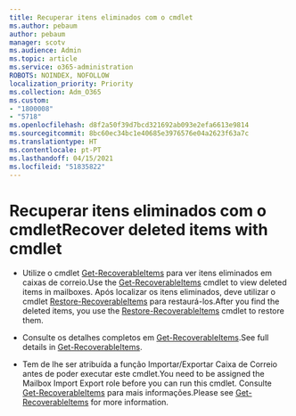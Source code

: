 ```yaml
---
title: Recuperar itens eliminados com o cmdlet
ms.author: pebaum
author: pebaum
manager: scotv
ms.audience: Admin
ms.topic: article
ms.service: o365-administration
ROBOTS: NOINDEX, NOFOLLOW
localization_priority: Priority
ms.collection: Adm_O365
ms.custom:
- "1800008"
- "5718"
ms.openlocfilehash: d8f2a50f39d7bcd321692ab093e2efa6613e9814
ms.sourcegitcommit: 8bc60ec34bc1e40685e3976576e04a2623f63a7c
ms.translationtype: HT
ms.contentlocale: pt-PT
ms.lasthandoff: 04/15/2021
ms.locfileid: "51835822"
---
```

# <a name="recover-deleted-items-with-cmdlet"></a><span data-ttu-id="58f37-102">Recuperar itens eliminados com o cmdlet</span><span class="sxs-lookup"><span data-stu-id="58f37-102">Recover deleted items with cmdlet</span></span>

- <span data-ttu-id="58f37-103">Utilize o cmdlet [Get-RecoverableItems](https://docs.microsoft.com/powershell/module/exchange/get-recoverableitems?view=exchange-ps) para ver itens eliminados em caixas de correio.</span><span class="sxs-lookup"><span data-stu-id="58f37-103">Use the [Get-RecoverableItems](https://docs.microsoft.com/powershell/module/exchange/get-recoverableitems?view=exchange-ps) cmdlet to view deleted items in mailboxes.</span></span> <span data-ttu-id="58f37-104">Após localizar os itens eliminados, deve utilizar o cmdlet [Restore-RecoverableItems](https://docs.microsoft.com/powershell/module/exchange/Restore-RecoverableItems?view=exchange-ps) para restaurá-los.</span><span class="sxs-lookup"><span data-stu-id="58f37-104">After you find the deleted items, you use the [Restore-RecoverableItems](https://docs.microsoft.com/powershell/module/exchange/Restore-RecoverableItems?view=exchange-ps) cmdlet to restore them.</span></span>

- <span data-ttu-id="58f37-105">Consulte os detalhes completos em [Get-RecoverableItems](https://docs.microsoft.com/powershell/module/exchange/get-recoverableitems?view=exchange-ps).</span><span class="sxs-lookup"><span data-stu-id="58f37-105">See full details in [Get-RecoverableItems](https://docs.microsoft.com/powershell/module/exchange/get-recoverableitems?view=exchange-ps).</span></span>

- <span data-ttu-id="58f37-106">Tem de lhe ser atribuída a função Importar/Exportar Caixa de Correio antes de poder executar este cmdlet.</span><span class="sxs-lookup"><span data-stu-id="58f37-106">You need to be assigned the Mailbox Import Export role before you can run this cmdlet.</span></span> <span data-ttu-id="58f37-107">Consulte [Get-RecoverableItems](https://docs.microsoft.com/powershell/module/exchange/get-recoverableitems?view=exchange-ps) para mais informações.</span><span class="sxs-lookup"><span data-stu-id="58f37-107">Please see [Get-RecoverableItems](https://docs.microsoft.com/powershell/module/exchange/get-recoverableitems?view=exchange-ps) for more information.</span></span>
